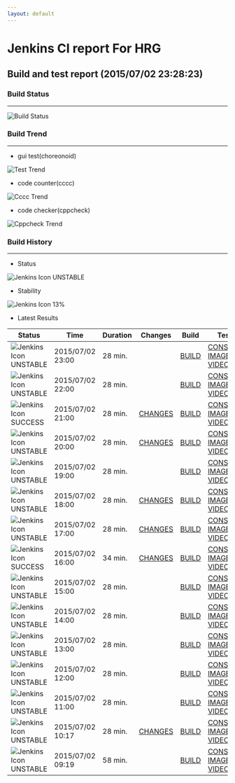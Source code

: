 ```yaml
---
layout: default
---
```

# Jenkins CI report For HRG
## Build and test report (2015/07/02 23:28:23)
### Build Status
___
![Build Status](http://jenkinshrg.github.io/images/badge.svg)
  
### Build Trend
___
* gui test(choreonoid)
  
![Test Trend](http://jenkinshrg.github.io/images/test.png)
  
* code counter(cccc)
  
![Cccc Trend](http://jenkinshrg.github.io/images/cccc.png)
  
* code checker(cppcheck)
  
![Cppcheck Trend](http://jenkinshrg.github.io/images/cppcheck.png)
  
### Build History
___
* Status
  
![Jenkins Icon](http://jenkinshrg.github.io/images/48x48/yellow.png)
UNSTABLE
  
* Stability
  
![Jenkins Icon](http://jenkinshrg.github.io/images/48x48/health-00to19.png)
13%
  
* Latest Results
  
|Status|Time|Duration|Changes|Build|Test|Note|
|---|---|---|---|---|---|---|
|![Jenkins Icon](http://jenkinshrg.github.io/images/24x24/yellow.png)UNSTABLE|2015/07/02 23:00|28 min.||[BUILD](https://drive.google.com/file/d/0B54sHwaxmuM4ZXJWdW4tdUZKQ2c/view?usp=drivesdk) |[CONSOLE](https://drive.google.com/file/d/0B54sHwaxmuM4dzJnUE1ibDZQbnc/view?usp=drivesdk) [IMAGE](https://drive.google.com/file/d/0B54sHwaxmuM4ZHRJckZna3pZZ3c/edit?usp=drivesdk) [VIDEO](https://drive.google.com/file/d/0B54sHwaxmuM4NGhBYjVlV1ZGTVE/edit?usp=drivesdk) |STOP NORMAL|
|![Jenkins Icon](http://jenkinshrg.github.io/images/24x24/yellow.png)UNSTABLE|2015/07/02 22:00|28 min.||[BUILD](https://drive.google.com/file/d/0B54sHwaxmuM4ckFqc3ZDMHZwVEE/view?usp=drivesdk) |[CONSOLE](https://drive.google.com/file/d/0B54sHwaxmuM4THFFdjd1czF6SWM/view?usp=drivesdk) [IMAGE](https://drive.google.com/file/d/0B54sHwaxmuM4bnZjd1RfMFl6Z1E/edit?usp=drivesdk) [VIDEO](https://drive.google.com/file/d/0B54sHwaxmuM4dy1YN0Vob1NjU2M/edit?usp=drivesdk) |STOP NORMAL|
|![Jenkins Icon](http://jenkinshrg.github.io/images/24x24/blue.png)SUCCESS|2015/07/02 21:00|28 min.|[CHANGES](https://drive.google.com/file/d/0B54sHwaxmuM4bDRfb0FsN3p4Wms/view?usp=drivesdk) |[BUILD](https://drive.google.com/file/d/0B54sHwaxmuM4QVI4UXV4WlFsYTA/view?usp=drivesdk) |[CONSOLE](https://drive.google.com/file/d/0B54sHwaxmuM4V2FXNFJDeGRrSHc/view?usp=drivesdk) [IMAGE](https://drive.google.com/file/d/0B54sHwaxmuM4SDN6MGZVS2RZelk/edit?usp=drivesdk) [VIDEO](https://drive.google.com/file/d/0B54sHwaxmuM4T2JsLTFVcWh4anM/edit?usp=drivesdk) | |
|![Jenkins Icon](http://jenkinshrg.github.io/images/24x24/yellow.png)UNSTABLE|2015/07/02 20:00|28 min.|[CHANGES](https://drive.google.com/file/d/0B54sHwaxmuM4MjNqREhNd08tM2s/view?usp=drivesdk) |[BUILD](https://drive.google.com/file/d/0B54sHwaxmuM4WU5tUGlRZV9RMUU/view?usp=drivesdk) |[CONSOLE](https://drive.google.com/file/d/0B54sHwaxmuM4TFhNQUo4TTZBd2c/view?usp=drivesdk) [IMAGE](https://drive.google.com/file/d/0B54sHwaxmuM4ZFAwai1lX1cyY1U/edit?usp=drivesdk) [VIDEO](https://drive.google.com/file/d/0B54sHwaxmuM4MFV6dWtLMXlBR2s/edit?usp=drivesdk) |STOP RED|
|![Jenkins Icon](http://jenkinshrg.github.io/images/24x24/yellow.png)UNSTABLE|2015/07/02 19:00|28 min.||[BUILD](https://drive.google.com/file/d/0B54sHwaxmuM4NlFGaHdDMXVjZG8/view?usp=drivesdk) |[CONSOLE](https://drive.google.com/file/d/0B54sHwaxmuM4THRqVGRkWlpYcTQ/view?usp=drivesdk) [IMAGE](https://drive.google.com/file/d/0B54sHwaxmuM4X3c2d1g2SDFkYjg/edit?usp=drivesdk) [VIDEO](https://drive.google.com/file/d/0B54sHwaxmuM4WjJpNkxKU096YUk/edit?usp=drivesdk) |STOP RED|
|![Jenkins Icon](http://jenkinshrg.github.io/images/24x24/yellow.png)UNSTABLE|2015/07/02 18:00|28 min.|[CHANGES](https://drive.google.com/file/d/0B54sHwaxmuM4ZUgweDJwTmZCUDQ/view?usp=drivesdk) |[BUILD](https://drive.google.com/file/d/0B54sHwaxmuM4eFdqYUNKUzVockE/view?usp=drivesdk) |[CONSOLE](https://drive.google.com/file/d/0B54sHwaxmuM4ZDQ2WXJMWGw3Ykk/view?usp=drivesdk) [IMAGE](https://drive.google.com/file/d/0B54sHwaxmuM4QXo1WklUaUlLUFE/edit?usp=drivesdk) [VIDEO](https://drive.google.com/file/d/0B54sHwaxmuM4U2VVUEt5QTRidVU/edit?usp=drivesdk) |STOP NORMAL|
|![Jenkins Icon](http://jenkinshrg.github.io/images/24x24/yellow.png)UNSTABLE|2015/07/02 17:00|28 min.|[CHANGES](https://drive.google.com/file/d/0B54sHwaxmuM4RjVHMlJoSF9kQWM/view?usp=drivesdk) |[BUILD](https://drive.google.com/file/d/0B54sHwaxmuM4dTA2Ym1oM29kQUE/view?usp=drivesdk) |[CONSOLE](https://drive.google.com/file/d/0B54sHwaxmuM4MTdVUFBhS3lVNUU/view?usp=drivesdk) [IMAGE](https://drive.google.com/file/d/0B54sHwaxmuM4T1J2Nnlqd2plSkE/edit?usp=drivesdk) [VIDEO](https://drive.google.com/file/d/0B54sHwaxmuM4QzJZUGpwUEFFc0E/edit?usp=drivesdk) |STOP NORMAL|
|![Jenkins Icon](http://jenkinshrg.github.io/images/24x24/blue.png)SUCCESS|2015/07/02 16:00|34 min.|[CHANGES](https://drive.google.com/file/d/0B54sHwaxmuM4SEJ6VmhWUUpvSHc/view?usp=drivesdk) |[BUILD](https://drive.google.com/file/d/0B54sHwaxmuM4ZktEOXBIS2dZb1E/view?usp=drivesdk) |[CONSOLE](https://drive.google.com/file/d/0B54sHwaxmuM4OGxIWVBMcy1UbGs/view?usp=drivesdk) [IMAGE](https://drive.google.com/file/d/0B54sHwaxmuM4aS1wa0ViUVhhZU0/edit?usp=drivesdk) [VIDEO](https://drive.google.com/file/d/0B54sHwaxmuM4cVBfN2NfRlZIMzQ/edit?usp=drivesdk) | |
|![Jenkins Icon](http://jenkinshrg.github.io/images/24x24/yellow.png)UNSTABLE|2015/07/02 15:00|28 min.||[BUILD](https://drive.google.com/file/d/0B54sHwaxmuM4R0xZd2g1VmQ5Mms/view?usp=drivesdk) |[CONSOLE](https://drive.google.com/file/d/0B54sHwaxmuM4eVlpUU9uc1pvYW8/view?usp=drivesdk) [IMAGE](https://drive.google.com/file/d/0B54sHwaxmuM4NWt2MUx0YUlUaU0/edit?usp=drivesdk) [VIDEO](https://drive.google.com/file/d/0B54sHwaxmuM4NzZBdERBb0Nna0U/edit?usp=drivesdk) |STOP RED|
|![Jenkins Icon](http://jenkinshrg.github.io/images/24x24/yellow.png)UNSTABLE|2015/07/02 14:00|28 min.||[BUILD](https://drive.google.com/file/d/0B54sHwaxmuM4bUpWRlZvcXpvMkE/view?usp=drivesdk) |[CONSOLE](https://drive.google.com/file/d/0B54sHwaxmuM4bHUzOUxjUjV3Umc/view?usp=drivesdk) [IMAGE](https://drive.google.com/file/d/0B54sHwaxmuM4NXNIR2l3Zm45NWM/edit?usp=drivesdk) [VIDEO](https://drive.google.com/file/d/0B54sHwaxmuM4VGVKd1haaFhxN0E/edit?usp=drivesdk) |STOP NORMAL|
|![Jenkins Icon](http://jenkinshrg.github.io/images/24x24/yellow.png)UNSTABLE|2015/07/02 13:00|28 min.||[BUILD](https://drive.google.com/file/d/0B54sHwaxmuM4Wmxuc0NVbGN6eTg/view?usp=drivesdk) |[CONSOLE](https://drive.google.com/file/d/0B54sHwaxmuM4RHdIQzBTQm4tZ2s/view?usp=drivesdk) [IMAGE](https://drive.google.com/file/d/0B54sHwaxmuM4UV9VcVpubGF0RDQ/edit?usp=drivesdk) [VIDEO](https://drive.google.com/file/d/0B54sHwaxmuM4dnFkeHpJYkJZN0k/edit?usp=drivesdk) |STOP NORMAL|
|![Jenkins Icon](http://jenkinshrg.github.io/images/24x24/yellow.png)UNSTABLE|2015/07/02 12:00|28 min.||[BUILD](https://drive.google.com/file/d/0B54sHwaxmuM4Sk9BR0RmTkJLSWs/view?usp=drivesdk) |[CONSOLE](https://drive.google.com/file/d/0B54sHwaxmuM4cnVNQ2N5YTNZNzg/view?usp=drivesdk) [IMAGE](https://drive.google.com/file/d/0B54sHwaxmuM4eFBvLXJIN3F2SXM/edit?usp=drivesdk) [VIDEO](https://drive.google.com/file/d/0B54sHwaxmuM4OU5hZVdvV3VLNVU/edit?usp=drivesdk) |STOP NORMAL|
|![Jenkins Icon](http://jenkinshrg.github.io/images/24x24/yellow.png)UNSTABLE|2015/07/02 11:00|28 min.||[BUILD](https://drive.google.com/file/d/0B54sHwaxmuM4anZqWXNkYW1FeHM/view?usp=drivesdk) |[CONSOLE](https://drive.google.com/file/d/0B54sHwaxmuM4MUhQUVBJc0J6M00/view?usp=drivesdk) [IMAGE](https://drive.google.com/file/d/0B54sHwaxmuM4Z1lBSGk1V3l5OU0/edit?usp=drivesdk) [VIDEO](https://drive.google.com/file/d/0B54sHwaxmuM4RnJlWUJuUGFlYUE/edit?usp=drivesdk) |STOP NORMAL|
|![Jenkins Icon](http://jenkinshrg.github.io/images/24x24/yellow.png)UNSTABLE|2015/07/02 10:17|28 min.|[CHANGES](https://drive.google.com/file/d/0B54sHwaxmuM4a2lCVmNfTHF3R0k/view?usp=drivesdk) |[BUILD](https://drive.google.com/file/d/0B54sHwaxmuM4QXpYTEI2Xy1YTFE/view?usp=drivesdk) |[CONSOLE](https://drive.google.com/file/d/0B54sHwaxmuM4cmlldUdWaUVBQUk/view?usp=drivesdk) [IMAGE](https://drive.google.com/file/d/0B54sHwaxmuM4R1ZsNC1KcmxyWU0/edit?usp=drivesdk) [VIDEO](https://drive.google.com/file/d/0B54sHwaxmuM4MlRidFoxQlZBWHc/edit?usp=drivesdk) |STOP RED|
|![Jenkins Icon](http://jenkinshrg.github.io/images/24x24/yellow.png)UNSTABLE|2015/07/02 09:19|58 min.||[BUILD](https://drive.google.com/file/d/0B54sHwaxmuM4b1lQOGxGenZQbFE/view?usp=drivesdk) |[CONSOLE](https://drive.google.com/file/d/0B54sHwaxmuM4WWlzZmVGZVQzbWM/view?usp=drivesdk) [IMAGE](https://drive.google.com/file/d/0B54sHwaxmuM4aU9yWE9YU1FOa0U/edit?usp=drivesdk) [VIDEO](https://drive.google.com/file/d/0B54sHwaxmuM4Z1QxWmxLaXNJMHc/edit?usp=drivesdk) |STOP RED|
